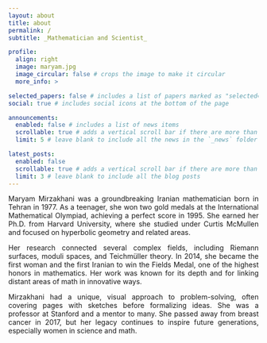 ```yaml
---
layout: about
title: about
permalink: /
subtitle: _Mathematician and Scientist_ 

profile:
  align: right
  image: maryam.jpg
  image_circular: false # crops the image to make it circular
  more_info: >

selected_papers: false # includes a list of papers marked as "selected={true}"
social: true # includes social icons at the bottom of the page

announcements:
  enabled: false # includes a list of news items
  scrollable: true # adds a vertical scroll bar if there are more than 3 news items
  limit: 5 # leave blank to include all the news in the `_news` folder

latest_posts:
  enabled: false
  scrollable: true # adds a vertical scroll bar if there are more than 3 new posts items
  limit: 3 # leave blank to include all the blog posts
---
```

<div align="justify">
<P>Maryam Mirzakhani was a groundbreaking Iranian mathematician born in Tehran in 1977. As a teenager, she won two gold medals at the International Mathematical Olympiad, achieving a perfect score in 1995. She earned her Ph.D. from Harvard University, where she studied under Curtis McMullen and focused on hyperbolic geometry and related areas.<P>

<P>Her research connected several complex fields, including Riemann surfaces, moduli spaces, and Teichmüller theory. In 2014, she became the first woman and the first Iranian to win the Fields Medal, one of the highest honors in mathematics. Her work was known for its depth and for linking distant areas of math in innovative ways.<P>

<P>Mirzakhani had a unique, visual approach to problem-solving, often covering pages with sketches before formalizing ideas. She was a professor at Stanford and a mentor to many. She passed away from breast cancer in 2017, but her legacy continues to inspire future generations, especially women in science and math.<P>

